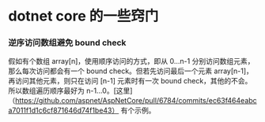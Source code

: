# dotnet core 的一些窍门

### 逆序访问数组避免 bound check

假如有个数组 array[n]，使用顺序访问的方式，即从 0...n-1 分别访问数组元素，那么每次访问都会有一个 bound check。但若先访问最后一个元素 array[n-1]，
再访问其他元素，则只在访问 [n-1] 元素时有一次 bound check，其他的不会。所以数组遍历顺序最好为 n-1...0。[这里]（https://github.com/aspnet/AspNetCore/pull/6784/commits/ec63f464eabca7011f1d1c6cf871646d74f1be43） 有个示例。
